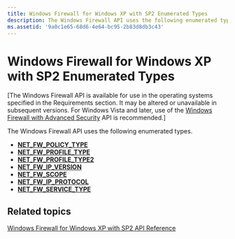 ```yaml
---
title: Windows Firewall for Windows XP with SP2 Enumerated Types
description: The Windows Firewall API uses the following enumerated types.
ms.assetid: '9a0c1e65-68d6-4e64-bc95-2b83d8db3c43'
---
```


# Windows Firewall for Windows XP with SP2 Enumerated Types

\[The Windows Firewall API is available for use in the operating systems specified in the Requirements section. It may be altered or unavailable in subsequent versions. For Windows Vista and later, use of the [Windows Firewall with Advanced Security](windows-firewall-advanced-security-start-page.md) API is recommended.\]

The Windows Firewall API uses the following enumerated types.

-   [**NET\_FW\_POLICY\_TYPE**](net-fw-policy-type.md)
-   [**NET\_FW\_PROFILE\_TYPE**](net-fw-profile-type.md)
-   [**NET\_FW\_PROFILE\_TYPE2**](net-fw-profile-type2.md)
-   [**NET\_FW\_IP\_VERSION**](net-fw-ip-version.md)
-   [**NET\_FW\_SCOPE**](net-fw-scope.md)
-   [**NET\_FW\_IP\_PROTOCOL**](net-fw-ip-protocol.md)
-   [**NET\_FW\_SERVICE\_TYPE**](net-fw-service-type.md)

## Related topics

<dl> <dt>

[Windows Firewall for Windows XP with SP2 API Reference](windows-firewall-reference.md)
</dt> </dl>

 

 




